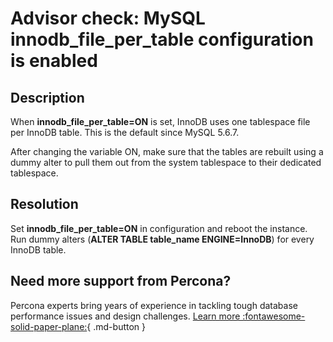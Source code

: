 # Advisor check: MySQL innodb_file_per_table configuration is enabled

## Description

When **innodb_file_per_table=ON** is set, InnoDB uses one tablespace file per InnoDB table. This is the default since MySQL 5.6.7. 

After changing the variable ON, make sure that the tables are rebuilt using a dummy alter to pull them out from the system tablespace to their dedicated tablespace.

## Resolution

Set **innodb_file_per_table=ON** in configuration and reboot the instance.
Run dummy alters (**ALTER TABLE table_name ENGINE=InnoDB**) for every InnoDB table.

## Need more support from Percona?

Percona experts bring years of experience in tackling tough database performance issues and design challenges.
[Learn more :fontawesome-solid-paper-plane:](https://per.co.na/subscribe){ .md-button }

